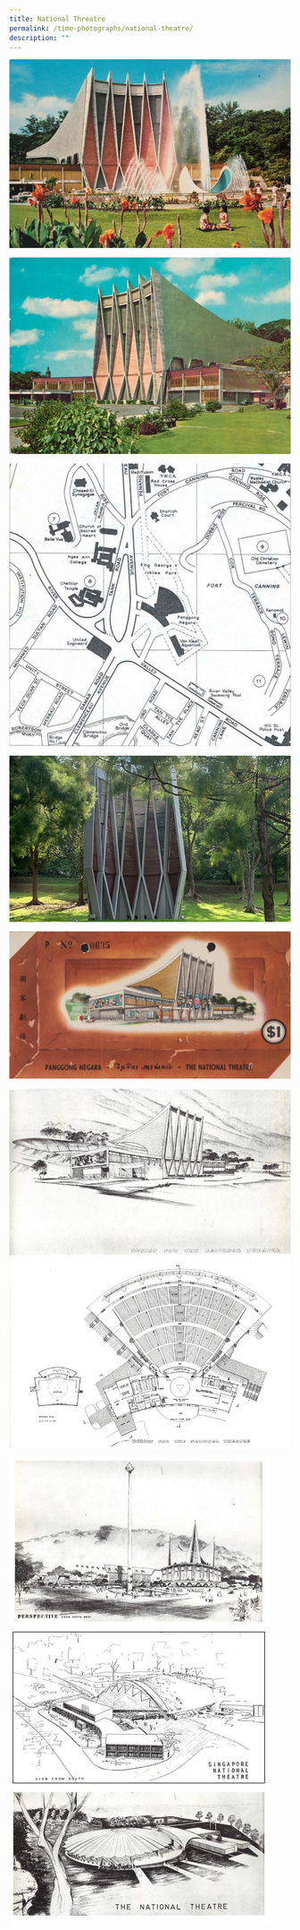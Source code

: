 ```yaml
---
title: National Threatre
permalink: /time-photographs/national-theatre/
description: ""
---
```

![](/images/national-theatre-1.jpg)

![](/images/national-theatre-2.jpg)

![](/images/national-theatre-3.jpg)

![](/images/national-theatre-4-little.jpg)

![](/images/national-theatre-5.jpg)

![](/images/national-theatre-6.jpg)

![](/images/national-theatre-7.jpg)
